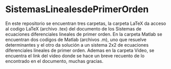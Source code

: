 # SistemasLinealesdePrimerOrden
En este repositorio se encuentran tres carpetas, la carpeta LaTeX  da acceso al codigo LaTeX (archivo .tex) del documento de los Sistemas de ecuaciones diferenciales lineales de primer orden. En la carpeta Matlab se encuentran dos codigos de Matlab (archivos .m), uno que resuelve determinantes y el otro da solución a un sistema 2x2 de ecuaciones diferenciales lineales de primer orden. Ademas en la carpeta Video, se encuentra el link del video donde se hace un breve recuento de lo encontrado en el documento, muchas gracias.
